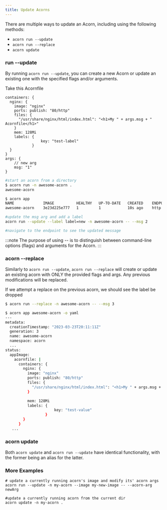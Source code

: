 ```yaml
---
title: Update Acorns
---
```


There are multiple ways to update an Acorn, including using the following methods:

- `acorn run --update`
- `acorn run --replace`
- `acorn update`

### run --update
By running `acorn run --update`, you can create a new Acorn or update an existing one with the specified flags and/or arguments.

Take this Acornfile
```Acornfile
containers: {
  nginx: {
    image: "nginx"
    ports: publish: "80/http"
    files: {
      "/usr/share/nginx/html/index.html": "<h1>My " + args.msg + " Acornfile</h1>"
    }
    mem: 128Mi
    labels: {
                key: "test-label"
            }
  }
}
args: {
    // new arg
    msg: "1"
}
```

```bash
#start an acorn from a directory
$ acorn run -n awesome-acorn .
awesome-acorn

$ acorn app                   
NAME             IMAGE          HEALTHY   UP-TO-DATE   CREATED    ENDPOINTS                                                            MESSAGE
awesome-acorn    3e23d225e777   1         1            10s ago    http://nginx-awesome-acorn-9ca4278a.local.on-acorn.io => nginx:80    OK

#update the msg arg and add a label
acorn run --update --label label=new -n awesome-acorn -- --msg 2

#navigate to the endpoint to see the updated message
```

:::note
The purpose of using -- is to distinguish between command-line options (flags) and arguments for the Acorn.
:::


### acorn --replace
Similarly to `acorn run --update`, `acorn run --replace` will create or update an existing acorn with ONLY the provided flags and args. Any previous modifications will be replaced.

If we attempt a replace on the previous acorn, we should see the label be dropped
```bash
$ acorn run --replace -n awesome-acorn -- --msg 3

$ acorn app awesome-acorn -o yaml                  
---
metadata:
  creationTimestamp: "2023-03-23T20:11:11Z"
  generation: 3
  name: awesome-acorn
  namespace: acorn
  ...
status:
  appImage:
    acornfile: |
      containers: {
        nginx: {
          image: "nginx"
          ports: publish: "80/http"
          files: {
            "/usr/share/nginx/html/index.html": "<h1>My " + args.msg + " Acornfile</h1>"
          }

          mem: 128Mi
          labels: {
                      key: "test-value"
                  }
        }
      }
   ...
```

### acorn update
Both `acorn update` and `acorn run --update` have identical functionality, with the former being an alias for the latter.


### More Examples

```shell
# update a currently running acorn's image and modify its' acorn args
acorn run --update -n my-acorn --image my-new-image -- --acorn-arg newArg

#update a currently running acorn from the current dir
acorn update -n my-acorn .
```
